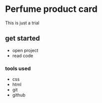 # Perfume product card
This is just a trial 

## get started
- open project
- read code
### tools used
- css
- html
- git
- github

